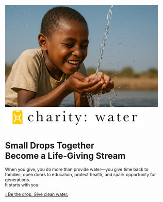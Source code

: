 <!DOCTYPE html>
<html lang="en">
<head>
  <meta charset="UTF-8">
  <meta name="viewport" content="width=device-width, initial-scale=1">
  <title>Charity: Water</title>
  <link rel="stylesheet" href="styles.css">
</head>
<body>
  <div class="container">
    <div class="image-bg">
      <!-- Replace the src below with your actual image path -->
      <img src="ChatGPT Image 1.jpg" alt="Child catching clean water in hands" class="main-image">
      <div class="content">
        <div class="logo">
          <img src="CWLogo.jpg" alt="charity: water logo">
        </div>
        <div class="headline">
          <h1>Small Drops Together<br>Become a Life-Giving Stream</h1>
          <p class="supporting">
            When you give, you do more than provide water—you give time back to families, open doors to education, protect health, and spark opportunity for generations.<br>
            It starts with you.
          </p>
          <p class="cta">
            <span 
          </p>
          <a href="#" class="cta-button">💧</span> Be the drop. Give clean water.</a>
        </div>
      </div>
    </div>
  </div>
</body>
</html>

